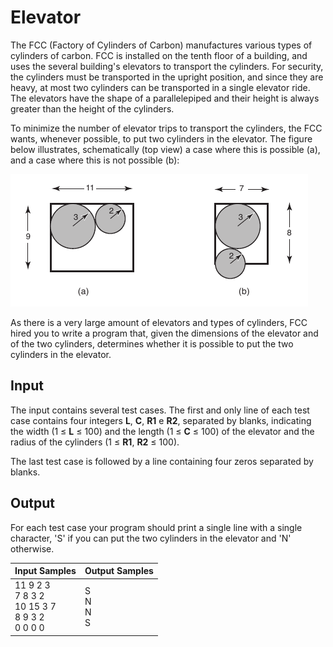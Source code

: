# Elevator
The FCC (Factory of Cylinders of Carbon) manufactures various types of cylinders of carbon. FCC is installed on the tenth floor of a building, and uses the several building's elevators to transport the cylinders. For security, the cylinders must be transported in the upright position, and since they are heavy, at most two cylinders can be transported in a single elevator ride. The elevators have the shape of a parallelepiped and their height is always greater than the height of the cylinders.

To minimize the number of elevator trips to transport the cylinders, the FCC wants, whenever possible, to put two cylinders in the elevator. The figure below illustrates, schematically (top view) a case where this is possible (a), and a case where this is not possible (b):

![Cylinders](../../../gallery/images/problems/UOJ_1124.png)

As there is a very large amount of elevators and types of cylinders, FCC hired you to write a program that, given the dimensions of the elevator and of the two cylinders, determines whether it is possible to put the two cylinders in the elevator.

## Input
The input contains several test cases. The first and only line of each test case contains four integers **L**, **C**, **R1** e **R2**, separated by blanks, indicating the width (1 ≤ **L** ≤ 100) and the length (1 ≤ **C** ≤ 100) of the elevator and the radius of the cylinders (1 ≤ **R1**, **R2** ≤ 100).

The last test case is followed by a line containing four zeros separated by blanks.

## Output
For each test case your program should print a single line with a single character, 'S' if you can put the two cylinders in the elevator and 'N' otherwise.

|                       Input Samples                        |   Output Samples    |
|------------------------------------------------------------|---------------------|
| 11 9 2 3<br> 7 8 3 2<br> 10 15 3 7<br> 8 9 3 2<br> 0 0 0 0 | S<br> N<br> N<br> S |